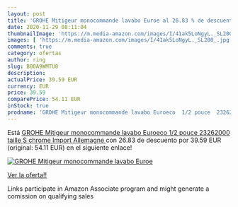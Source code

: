 ```yaml
---
layout: post
title: 'GROHE Mitigeur monocommande lavabo Euroe al 26.83 % de descuento'
date: 2020-11-29 08:11:04
thumbnailImage: 'https://m.media-amazon.com/images/I/41ak5LoNgyL._SL200_.jpg'
images: [ 'https://m.media-amazon.com/images/I/41ak5LoNgyL._SL200_.jpg' ]
comments: true
category: ofertas
author: ring
slug: B00A9WMTU8
description:
actualPrice: 39.59 EUR
currency: EUR
price: 39.59
comparePrice: 54.11 EUR
inStock: true
prodname: 'GROHE Mitigeur monocommande lavabo Euroeco  1/2 pouce  23262000  taille S  chrome  Import Allemagne '
---
```


Está [GROHE Mitigeur monocommande lavabo Euroeco  1/2 pouce  23262000  taille S  chrome  Import Allemagne ](https://www.amazon.fr/dp/B00A9WMTU8/?tag=tolees0d-21) con 26.83 de descuento por 39.59 EUR (original: 54.11 EUR) en el siguiente enlace!

[![GROHE Mitigeur monocommande lavabo Euroe](https://m.media-amazon.com/images/I/41ak5LoNgyL._SL200_.jpg)](https://www.amazon.fr/dp/B00A9WMTU8/?tag=tolees0d-21)

[Ver la oferta!!](https://www.amazon.fr/dp/B00A9WMTU8/?tag=tolees0d-21)

Links participate in Amazon Associate program and might generate a comission on qualifying sales


